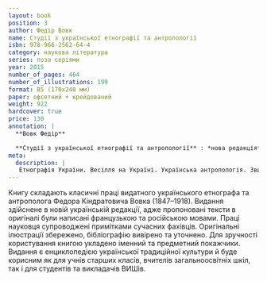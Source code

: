```yaml
---
layout: book
position: 3
author: Федір Вовк
name: Студії з української етнографії та антропології
isbn: 978-966-2562-64-4
category: наукова література
series: поза серіями
year: 2015
number_of_pages: 464
number_of_illustrations: 199
format: B5 (170х240 мм)
paper: офсетний + крейдований
weight: 922
hardcover: true
price: 130
annotation: |
  **Вовк Федір**

  **Студії з української етнографії та антропології** : *нова редакція* / Федір Вовк ; передм. О.&nbsp;Г.&nbsp;Таран ; прим. О. Г. Таран, С. Л. Маховської, Ю. С. Буйських; упорядн. О. О. Савчук. — Харків : Видавець Савчук О. О., 2015.&nbsp;— 464 с. ; 199 іл.
meta:
  description: |
   Етнографія України. Весілля на Україні. Українська антропологія. Звичаї і обряди.
---
```


Книгу складають класичні праці видатного українського етнографа та 
антрополога Федора Кіндратовича Вовка (1847–1918). Видання здійснене в 
новій українській редакції, адже пропоновані тексти в оригіналі були написані французькою та російською мовами.
Праці науковця супроводжені примітками сучасних фахівців. Оригінальні ілюстрації збережено, бібліографію вивірено та уточнено. Для зручності користування книгою укладено іменний та предметний покажчики.
Видання є енциклопедією української традиційної культури й буде корисним як для учнів старших класів, вчителів загальноосвітніх шкіл, так і для 
студентів та викладачів ВИШів. 

